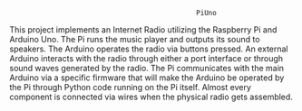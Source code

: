                                                   PiUno

This project implements an Internet Radio utilizing the Raspberry Pi and Arduino
Uno. The Pi runs the music player and outputs its sound to speakers. The Arduino
operates the radio via buttons pressed. An external Arduino interacts with the radio
through either a port interface or through sound waves generated by the radio. The Pi
communicates with the main Arduino via a specific firmware that will make the Arduino
be operated by the Pi through Python code running on the Pi itself. Almost every
component is connected via wires when the physical radio gets assembled.
